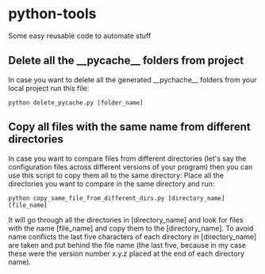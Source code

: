 # python-tools
Some easy reusable code to automate stuff


## Delete all the \_\_pycache\_\_ folders from project
In case you want to delete all the generated \_\_pychache\_\_ folders from your local project run this file:

    python delete_pycache.py [folder_name]

## Copy all files with the same name from different directories
In case you want to compare files from different directories (let's say the configuration files across different versions of your program) then you can use this script to copy them all to the same directory:
Place all the directories you want to compare in the same directory and run:

    python copy_same_file_from_different_dirs.py [directory_name] [file_name]

It will go through all the directories in [directory_name] and look for files with the name [file_name] and copy them to the [directory_name]. To avoid name conflicts the last five characters of each directory in [directory_name] are taken and put behind the file name (the last five, because in my case these were the version number x.y.z placed at the end of each directory name). 
